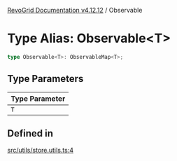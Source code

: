 [RevoGrid Documentation v4.12.12](README.md) / Observable

# Type Alias: Observable\<T\>

```ts
type Observable<T>: ObservableMap<T>;
```

## Type Parameters

| Type Parameter |
| ------ |
| `T` |

## Defined in

[src/utils/store.utils.ts:4](https://github.com/revolist/revogrid/blob/ecd92bead8bd3117a71a9fcab227f9b0f91c2edf/src/utils/store.utils.ts#L4)
